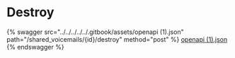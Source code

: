 # Destroy

{% swagger src="../../../../../.gitbook/assets/openapi (1).json" path="/shared_voicemails/{id}/destroy" method="post" %}
[openapi (1).json](<../../../../../.gitbook/assets/openapi (1).json>)
{% endswagger %}
